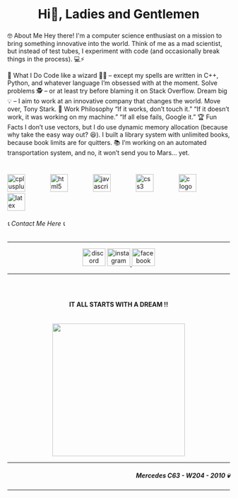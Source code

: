 <br clear="both">

<h1 align="center">Hi👋, Ladies and Gentlemen</h1>

###
🤓 About Me
Hey there! I'm a computer science enthusiast on a mission to bring something innovative into the world. Think of me as a mad scientist, but instead of test tubes, I experiment with code (and occasionally break things in the process). 💻⚡

🚀 What I Do
Code like a wizard 🧙‍♂️ – except my spells are written in C++, Python, and whatever language I’m obsessed with at the moment.
Solve problems 🕵️ – or at least try before blaming it on Stack Overflow.
Dream big 💡 – I aim to work at an innovative company that changes the world. Move over, Tony Stark.
🤝 Work Philosophy
“If it works, don’t touch it.”
“If it doesn’t work, it was working on my machine.”
“If all else fails, Google it.”
🏆 Fun Facts
I don’t use vectors, but I do use dynamic memory allocation (because why take the easy way out? 😆).
I built a library system with unlimited books, because book limits are for quitters. 📚
I’m working on an automated transportation system, and no, it won’t send you to Mars… yet.
###

<br clear="both">

<div align="left">
  <img src="https://skillicons.dev/icons?i=cpp" height="40" alt="cplusplus logo"  />
  <img width="49" />
  <img src="https://skillicons.dev/icons?i=html" height="40" alt="html5 logo"  />
  <img width="49" />
  <img src="https://skillicons.dev/icons?i=js" height="40" alt="javascript logo"  />
  <img width="49" />
  <img src="https://skillicons.dev/icons?i=css" height="40" alt="css3 logo"  />
  <img width="49" />
  <img src="https://skillicons.dev/icons?i=c" height="40" alt="c logo"  />
  <img width="49" />
  <img src="https://skillicons.dev/icons?i=latex" height="40" alt="latex logo"  />
</div>


<H6>📞 Contact Me Here 📞</H6>
<hr>
<div align="center">
  <img src="https://raw.githubusercontent.com/maurodesouza/profile-readme-generator/master/src/assets/icons/social/discord/default.svg" width="52" height="40" alt="discord logo"  />
  <a href="https://www.instagram.com/mutahir_spam?igsh=MW91dXgxNmdjNDJicA%3D%3D&utm_source=qr" target="_blank">
    <img src="https://raw.githubusercontent.com/maurodesouza/profile-readme-generator/master/src/assets/icons/social/instagram/default.svg" width="52" height="40" alt="instagram logo"  />
  </a>
  <img src="https://raw.githubusercontent.com/maurodesouza/profile-readme-generator/master/src/assets/icons/social/facebook/default.svg" width="52" height="40" alt="facebook logo"  />
</div>
<hr>

###

<br clear="both">

<h4 align="center">IT ALL STARTS WITH A DREAM  !!</h4>
<br clear="both">
<div align="center">
  <img height="300" src="https://encrypted-tbn0.gstatic.com/images?q=tbn:ANd9GcTmn_2Px9Y4-g4tIA_SzRnj5wiBC7jRN7oLYA&s"  />
</div>
<hr>
<h5 align="right">Mercedes C63 - W204 - 2010 💀</h5>
<hr>

